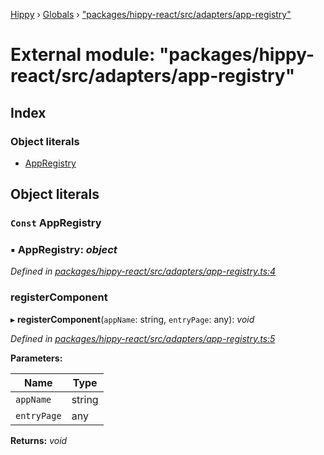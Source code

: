 [Hippy](../README.md) › [Globals](../globals.md) › ["packages/hippy-react/src/adapters/app-registry"](_packages_hippy_react_src_adapters_app_registry_.md)

# External module: "packages/hippy-react/src/adapters/app-registry"

## Index

### Object literals

* [AppRegistry](_packages_hippy_react_src_adapters_app_registry_.md#const-appregistry)

## Object literals

### `Const` AppRegistry

### ▪ **AppRegistry**: *object*

*Defined in [packages/hippy-react/src/adapters/app-registry.ts:4](https://github.com/jeromehan/Hippy/blob/6216275/packages/hippy-react/src/adapters/app-registry.ts#L4)*

###  registerComponent

▸ **registerComponent**(`appName`: string, `entryPage`: any): *void*

*Defined in [packages/hippy-react/src/adapters/app-registry.ts:5](https://github.com/jeromehan/Hippy/blob/6216275/packages/hippy-react/src/adapters/app-registry.ts#L5)*

**Parameters:**

Name | Type |
------ | ------ |
`appName` | string |
`entryPage` | any |

**Returns:** *void*
